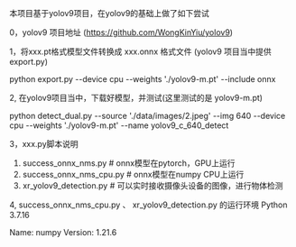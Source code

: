 本项目基于yolov9项目，在yolov9的基础上做了如下尝试

0，yolov9 项目地址
(https://github.com/WongKinYiu/yolov9)

1，将xxx.pt格式模型文件转换成  xxx.onnx 格式文件 (yolov9 项目当中提供 export.py)

  python export.py --device cpu --weights './yolov9-m.pt' --include onnx
  

2, 在yolov9项目当中，下载好模型，并测试(这里测试的是 yolov9-m.pt)

  python detect_dual.py --source './data/images/2.jpeg' --img 640 --device cpu --weights './yolov9-m.pt' --name yolov9_c_640_detect
  

3，xxx.py脚本说明

  1) success_onnx_nms.py      # onnx模型在pytorch，GPU上运行
  2) success_onnx_nms_cpu.py    # onnx模型在numpy CPU上运行
  3) xr_yolov9_detection.py     # 可以实时接收摄像头设备的图像，进行物体检测


4, success_onnx_nms_cpu.py  、 xr_yolov9_detection.py 的运行环境
Python 3.7.16

Name: numpy
Version: 1.21.6



